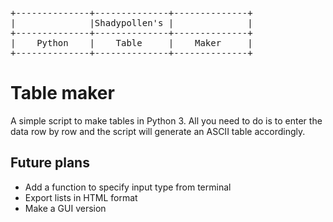 <pre>	
+--------------+--------------+--------------+
|              |Shadypollen's |              |
+--------------+--------------+--------------+
|    Python    |    Table     |    Maker     |
+--------------+--------------+--------------+
</pre>

# Table maker

A simple script to make tables in Python 3. 
All you need to do is to enter the data row by row and 
the script will generate an ASCII table accordingly.

## Future plans

* Add a function to specify input type from terminal
* Export lists in HTML format
* Make a GUI version
